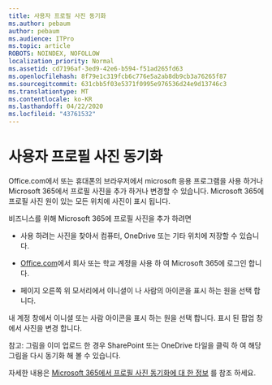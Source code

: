```yaml
---
title: 사용자 프로필 사진 동기화
ms.author: pebaum
author: pebaum
ms.audience: ITPro
ms.topic: article
ROBOTS: NOINDEX, NOFOLLOW
localization_priority: Normal
ms.assetid: cd7196af-3ed9-42e6-b594-f51ad265fd63
ms.openlocfilehash: 8f79e1c319fcb6c776e5a2ab8db9cb3a76265f87
ms.sourcegitcommit: 631cbb5f03e5371f0995e976536d24e9d13746c3
ms.translationtype: MT
ms.contentlocale: ko-KR
ms.lasthandoff: 04/22/2020
ms.locfileid: "43761532"
---
```

# <a name="sync-a-users-profile-picture"></a>사용자 프로필 사진 동기화

Office.com에서 또는 휴대폰의 브라우저에서 microsoft 응용 프로그램을 사용 하거나 Microsoft 365에서 프로필 사진을 추가 하거나 변경할 수 있습니다. Microsoft 365에 프로필 사진 원이 있는 모든 위치에 사진이 표시 됩니다.

비즈니스를 위해 Microsoft 365에 프로필 사진을 추가 하려면

- 사용 하려는 사진을 찾아서 컴퓨터, OneDrive 또는 기타 위치에 저장할 수 있습니다.

- [Office.com](https://www.office.com)에서 회사 또는 학교 계정을 사용 하 여 Microsoft 365에 로그인 합니다.

- 페이지 오른쪽 위 모서리에서 이니셜이 나 사람의 아이콘을 표시 하는 원을 선택 합니다.

내 계정 창에서 이니셜 또는 사람 아이콘을 표시 하는 원을 선택 합니다. 표시 된 팝업 창에서 사진을 변경 합니다.

참고: 그림을 이미 업로드 한 경우 SharePoint 또는 OneDrive 타일을 클릭 하 여 해당 그림을 다시 동기화 해 볼 수 있습니다.

자세한 내용은 [Microsoft 365에서 프로필 사진 동기화에 대 한 정보](https://support.office.com/article/information-about-profile-picture-synchronization-in-office-365-20594d76-d054-4af4-a660-401133e3d48a) 를 참조 하세요.


